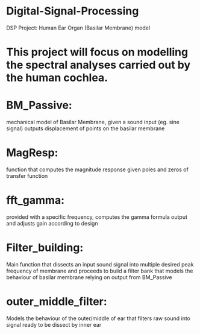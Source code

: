 # Digital-Signal-Processing
DSP Project: Human Ear Organ (Basilar Membrane) model

# This project will focus on modelling the spectral analyses carried out by the human cochlea.

# BM_Passive: 
mechanical model of Basilar Membrane, given a sound input (eg. sine signal) outputs displacement of points on the basilar membrane 

# MagResp: 
function that computes the magnitude response given poles and zeros of transfer function

# fft_gamma: 
provided with a specific frequency, computes the gamma formula output and adjusts gain according to design

# Filter_building: 
Main function that dissects an input sound signal into multiple desired peak frequency of membrane and proceeds to build a filter bank that models the behaviour of basilar membrane relying on output from BM_Passive

# outer_middle_filter:
Models the behaviour of the outer/middle of ear that filters raw sound into signal ready to be dissect by inner ear 

